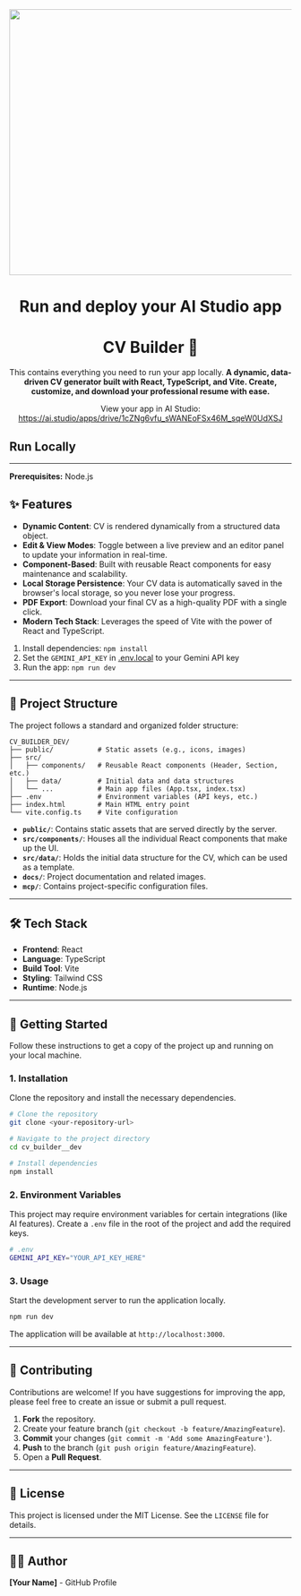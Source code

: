 <div align="center">
<img width="1200" height="475" alt="GHBanner" src="https://github.com/user-attachments/assets/0aa67016-6eaf-458a-adb2-6e31a0763ed6" />
</div>
<div align="center">

# Run and deploy your AI Studio app
# CV Builder 📄

This contains everything you need to run your app locally.
**A dynamic, data-driven CV generator built with React, TypeScript, and Vite. Create, customize, and download your professional resume with ease.**

View your app in AI Studio: https://ai.studio/apps/drive/1cZNg6vfu_sWANEoFSx46M_sqeW0UdXSJ
</div>

## Run Locally
---

**Prerequisites:**  Node.js
## ✨ Features

- **Dynamic Content**: CV is rendered dynamically from a structured data object.
- **Edit & View Modes**: Toggle between a live preview and an editor panel to update your information in real-time.
- **Component-Based**: Built with reusable React components for easy maintenance and scalability.
- **Local Storage Persistence**: Your CV data is automatically saved in the browser's local storage, so you never lose your progress.
- **PDF Export**: Download your final CV as a high-quality PDF with a single click.
- **Modern Tech Stack**: Leverages the speed of Vite with the power of React and TypeScript.

1. Install dependencies:
   `npm install`
2. Set the `GEMINI_API_KEY` in [.env.local](.env.local) to your Gemini API key
3. Run the app:
   `npm run dev`
---

## 📂 Project Structure

The project follows a standard and organized folder structure:

```
CV_BUILDER_DEV/
├── public/           # Static assets (e.g., icons, images)
├── src/
│   ├── components/   # Reusable React components (Header, Section, etc.)
│   ├── data/         # Initial data and data structures
│   └── ...           # Main app files (App.tsx, index.tsx)
├── .env              # Environment variables (API keys, etc.)
├── index.html        # Main HTML entry point
└── vite.config.ts    # Vite configuration
```

- **`public/`**: Contains static assets that are served directly by the server.
- **`src/components/`**: Houses all the individual React components that make up the UI.
- **`src/data/`**: Holds the initial data structure for the CV, which can be used as a template.
- **`docs/`**: Project documentation and related images.
- **`mcp/`**: Contains project-specific configuration files.

---

## 🛠️ Tech Stack

- **Frontend**: React
- **Language**: TypeScript
- **Build Tool**: Vite
- **Styling**: Tailwind CSS
- **Runtime**: Node.js

---

## 🚀 Getting Started

Follow these instructions to get a copy of the project up and running on your local machine.

### 1. Installation

Clone the repository and install the necessary dependencies.

```bash
# Clone the repository
git clone <your-repository-url>

# Navigate to the project directory
cd cv_builder__dev

# Install dependencies
npm install
```

### 2. Environment Variables

This project may require environment variables for certain integrations (like AI features). Create a `.env` file in the root of the project and add the required keys.

```bash
# .env
GEMINI_API_KEY="YOUR_API_KEY_HERE"
```

### 3. Usage

Start the development server to run the application locally.

```bash
npm run dev
```

The application will be available at `http://localhost:3000`.

---

## 🤝 Contributing

Contributions are welcome! If you have suggestions for improving the app, please feel free to create an issue or submit a pull request.

1.  **Fork** the repository.
2.  Create your feature branch (`git checkout -b feature/AmazingFeature`).
3.  **Commit** your changes (`git commit -m 'Add some AmazingFeature'`).
4.  **Push** to the branch (`git push origin feature/AmazingFeature`).
5.  Open a **Pull Request**.

---

## 📝 License

This project is licensed under the MIT License. See the `LICENSE` file for details.

---

## 👨‍💻 Author

**[Your Name]** - GitHub Profile
